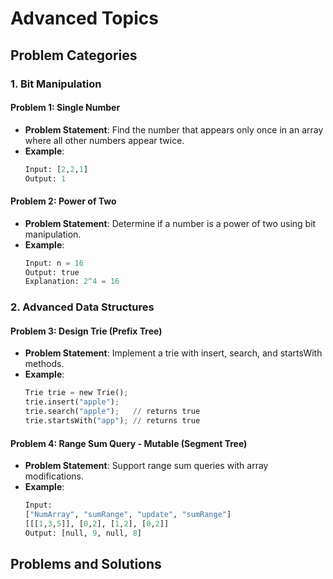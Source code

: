 # Advanced Topics

## Problem Categories

### 1. Bit Manipulation
#### Problem 1: Single Number
- **Problem Statement**: Find the number that appears only once in an array where all other numbers appear twice.
- **Example**:
  ```python
  Input: [2,2,1]
  Output: 1
  ```

#### Problem 2: Power of Two
- **Problem Statement**: Determine if a number is a power of two using bit manipulation.
- **Example**:
  ```python
  Input: n = 16
  Output: true
  Explanation: 2^4 = 16
  ```

### 2. Advanced Data Structures
#### Problem 3: Design Trie (Prefix Tree)
- **Problem Statement**: Implement a trie with insert, search, and startsWith methods.
- **Example**:
  ```python
  Trie trie = new Trie();
  trie.insert("apple");
  trie.search("apple");   // returns true
  trie.startsWith("app"); // returns true
  ```

#### Problem 4: Range Sum Query - Mutable (Segment Tree)
- **Problem Statement**: Support range sum queries with array modifications.
- **Example**:
  ```python
  Input: 
  ["NumArray", "sumRange", "update", "sumRange"]
  [[[1,3,5]], [0,2], [1,2], [0,2]]
  Output: [null, 9, null, 8]
  ```

## Problems and Solutions

